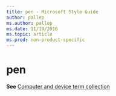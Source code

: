 ```yaml
---
title: pen - Microsoft Style Guide
author: pallep
ms.author: pallep
ms.date: 11/19/2016
ms.topic: article
ms.prod: non-product-specific
---
```


# pen

**See** [Computer and device term collection](/style-guide/a-z-word-list-term-collections/term-collections/computer-device-terms)
